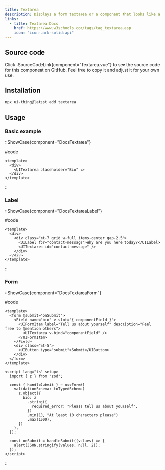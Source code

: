 ```yaml
---
title: Textarea
description: Displays a form textarea or a component that looks like a textarea.
links:
  - title: Textarea Docs
    href: https://www.w3schools.com/tags/tag_textarea.asp
    icon: "icon-park-solid:api"
---
```


## Source code

Click :SourceCodeLink{component="Textarea.vue"} to see the source code for this component on GitHub. Feel free to copy it and adjust it for your own use.

## Installation

```bash
npx ui-thing@latest add textarea
```

## Usage

### Basic example

::ShowCase{component="DocsTextarea"}

#code

```vue [DocsTextarea.vue]
<template>
  <div>
    <UITextarea placeholder="Bio" />
  </div>
</template>
```

::

### Label

::ShowCase{component="DocsTextareaLabel"}

#code

```vue [DocsTextareaLabel.vue]
<template>
  <div>
    <div class="mt-7 grid w-full items-center gap-2.5">
      <UILabel for="contact-message">Why are you here today?</UILabel>
      <UITextarea id="contact-message" />
    </div>
  </div>
</template>
```

::

### Form

::ShowCase{component="DocsTextareaForm"}

#code

```vue [DocsTextareaForm.vue]
<template>
  <form @submit="onSubmit">
    <Field name="bio" v-slot="{ componentField }">
      <UIFormItem label="Tell us about yourself" description="Feel free to @mention others">
        <UITextarea v-bind="componentField" />
      </UIFormItem>
    </Field>
    <div class="mt-5">
      <UIButton type="submit">Submit</UIButton>
    </div>
  </form>
</template>

<script lang="ts" setup>
  import { z } from "zod";

  const { handleSubmit } = useForm({
    validationSchema: toTypedSchema(
      z.object({
        bio: z
          .string({
            required_error: "Please tell us about yourself",
          })
          .min(10, "At least 10 characters please")
          .max(1000),
      })
    ),
  });

  const onSubmit = handleSubmit((values) => {
    alert(JSON.stringify(values, null, 2));
  });
</script>
```

::
